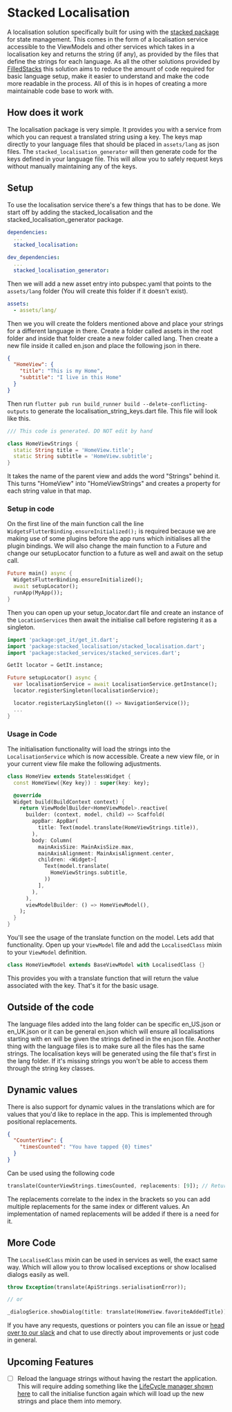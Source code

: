 # Stacked Localisation

A localisation solution specifically built for using with the [stacked package](https://pub.dev/packages/stacked) for state management. This comes in the form of a localisation service accessible to the ViewModels and other services which takes in a localisation key and returns the string (if any), as provided by the files that define the strings for each language. As all the other solutions provided by [FilledStacks](https://www.youtube.com/filledstacks) this solution aims to reduce the amount of code required for basic language setup, make it easier to understand and make the code more readable in the process. All of this is in hopes of creating a more maintainable code base to work with.

## How does it work

The localisation package is very simple. It provides you with a service from which you can request a translated string using a key. The keys map directly to your language files that should be placed in `assets/lang` as json files. The `stacked_localisation_generator` will then generate code for the keys defined in your language file. This will allow you to safely request keys without manually maintaining any of the keys.

## Setup

To use the localisation service there's a few things that has to be done. We start off by adding the stacked_localisation and the stacked_localisation_generator package.

```yaml
dependencies:
  ...
  stacked_localisation:

dev_dependencies:
  ...
  stacked_localisation_generator:
```

Then we will add a new asset entry into pubspec.yaml that points to the `assets/lang` folder (You will create this folder if it doesn't exist).

```yaml
assets:
  - assets/lang/
```

Then we you will create the folders mentioned above and place your strings for a different language in there. Create a folder called assets in the root folder and inside that folder create a new folder called lang. Then create a new file inside it called en.json and place the following json in there.

```json
{
  "HomeView": {
    "title": "This is my Home",
    "subtitle": "I live in this Home"
  }
}
```

Then run `flutter pub run build_runner build --delete-conflicting-outputs` to generate the localisation_string_keys.dart file. This file will look like this.

```dart
/// This code is generated. DO NOT edit by hand

class HomeViewStrings {
  static String title = 'HomeView.title';
  static String subtitle = 'HomeView.subtitle';
}
```

It takes the name of the parent view and adds the word "Strings" behind it. This turns "HomeView" into "HomeViewStrings" and creates a property for each string value in that map.

### Setup in code

On the first line of the main function call the line `WidgetsFlutterBinding.ensureInitialized();` is required because we are making use of some plugins before the app runs which initialises all the plugin bindings. We will also change the main function to a Future and change our setupLocator function to a future as well and await on the setup call.

```dart
Future main() async {
  WidgetsFlutterBinding.ensureInitialized();
  await setupLocator();
  runApp(MyApp());
}
```

Then you can open up your setup_locator.dart file and create an instance of the `LocationServices` then await the initialise call before registering it as a singleton.

```dart
import 'package:get_it/get_it.dart';
import 'package:stacked_localisation/stacked_localisation.dart';
import 'package:stacked_services/stacked_services.dart';

GetIt locator = GetIt.instance;

Future setupLocator() async {
  var localisationService = await LocalisationService.getInstance();
  locator.registerSingleton(localisationService);

  locator.registerLazySingleton(() => NavigationService());
  ...
}
```

### Usage in Code

The initialisation functionality will load the strings into the `LocalisationService` which is now accessible. Create a new view file, or in your current view file make the following adjustments.

```dart
class HomeView extends StatelessWidget {
  const HomeView({Key key}) : super(key: key);

  @override
  Widget build(BuildContext context) {
    return ViewModelBuilder<HomeViewModel>.reactive(
      builder: (context, model, child) => Scaffold(
        appBar: AppBar(
          title: Text(model.translate(HomeViewStrings.title)),
        ),
        body: Column(
          mainAxisSize: MainAxisSize.max,
          mainAxisAlignment: MainAxisAlignment.center,
          children: <Widget>[
            Text(model.translate(
              HomeViewStrings.subtitle,
            ))
          ],
        ),
      ),
      viewModelBuilder: () => HomeViewModel(),
    );
  }
}
```

You'll see the usage of the translate function on the model. Lets add that functionality. Open up your `ViewModel` file and add the `LocalisedClass` mixin to your `ViewModel` definition.

```dart
class HomeViewModel extends BaseViewModel with LocalisedClass {}
```

This provides you with a translate function that will return the value associated with the key. That's it for the basic usage.

## Outside of the code

The language files added into the lang folder can be specific en_US.json or en_UK.json or it can be general en.json which will ensure all localisations starting with en will be given the strings defined in the en.json file. Another thing with the language files is to make sure all the files has the same strings. The localisation keys will be generated using the file that's first in the lang folder. If it's missing strings you won't be able to access them through the string key classes.

## Dynamic values

There is also support for dynamic values in the translations which are for values that you'd like to replace in the app. This is implemented through positional replacements.

```json
{
  "CounterView": {
    "timesCounted": "You have tapped {0} times"
  }
}
```

Can be used using the following code

```dart
translate(CounterViewStrings.timesCounted, replacements: [9]); // Returns 'You have tapped 9 times'
```

The replacements correlate to the index in the brackets so you can add multiple replacements for the same index or different values. An implementation of named replacements will be added if there is a need for it.

## More Code

The `LocalisedClass` mixin can be used in services as well, the exact same way. Which will allow you to throw localised exceptions or show localised dialogs easily as well.

```dart
throw Exception(translate(ApiStrings.serialisationError));

// or

_dialogSerice.showDialog(title: translate(HomeView.favoriteAddedTitle));
```

If you have any requests, questions or pointers you can file an issue or [head over to our slack](https://join.slack.com/t/filledstacks/shared_invite/zt-8hae7yly-vjZX3sW5twN9v7DBlTsgrQ) and chat to use directly about improvements or just code in general.

## Upcoming Features

- [ ] Reload the language strings without having the restart the application. This will require adding something like the [LifeCycle manager shown here](https://youtu.be/NfvA-7-HzYk) to call the initialise function again which will load up the new strings and place them into memory.
